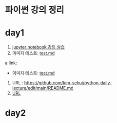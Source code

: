 # 파이썬 강의 정리


# day1

1. [jupyter notebook 강의 실습](1-01JupyterNotebook.ipynb)
2. 이미지 테스트: [test.md](test.md)

a link:
 - 이미지 테스트: <a href='test.md'>test.md</a>


1. URL : https://github.com/kim-sehui/python-daily-lecture/edit/main/README.md
2. [URL](https://github.com/kim-sehui/python-daily-lecture/edit/main/README.md)


# day2
